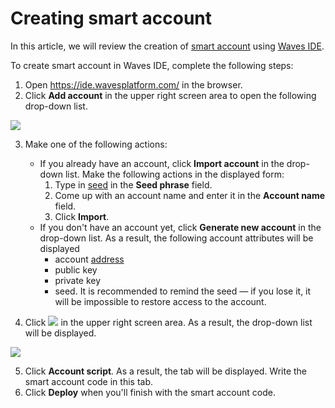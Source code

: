# Creating smart account

In this article, we will review the creation of [smart account](/blockchain/account/smart-account.md) using [Waves IDE](/smart-contracts/tools/waves-ide.md).

To create smart account in Waves IDE, complete the following steps:

1. Open https://ide.wavesplatform.com/ in the browser.
2. Click **Add account** in the upper right screen area to open the following drop-down list.

![](/smart-contracts/img/add_account.png)

3. Make one of the following actions:

    - If you already have an account, click **Import account** in the drop-down list. Make the following actions in the displayed form:
        1. Type in [seed](/waves-client/frequently-asked-questions-faq/account-management/seed-phrase.md) in the **Seed phrase** field.
        2. Come up with an account name and enter it in the **Account name** field.
        3. Click **Import**.
    - If you don't have an account yet, click **Generate new account** in the drop-down list. As a result, the following account attributes will be displayed
        - account [address](/blockchain/account/address.md)
        - public key
        - private key
        - seed. It is recommended to remind the seed — if you lose it, it will be impossible to restore access to the account.

4. Click ![](/smart-contracts/img/plus.png) in the upper right screen area. As a result, the drop-down list will be displayed.

![](/smart-contracts/img/plus2.png)

5. Click **Account script**. As a result, the tab will be displayed. Write the smart account code in this tab.
6. Click **Deploy** when you'll finish with the smart account code.
